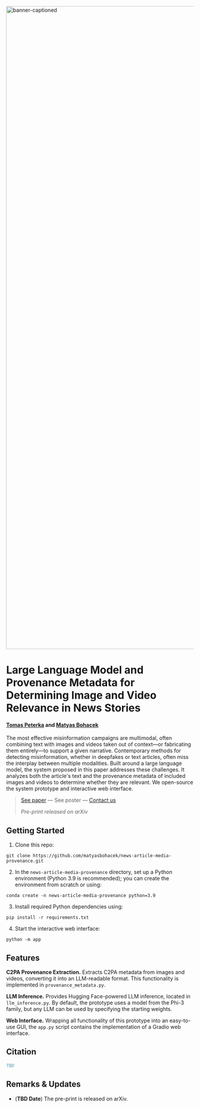 <img width="1727" alt="banner-captioned" src="https://github.com/user-attachments/assets/b6d604c8-ba43-44d9-bb59-49f9a8376415" />

# Large Language Model and Provenance Metadata for Determining Image and Video Relevance in News Stories

#### [Tomas Peterka]() and [Matyas Bohacek](https://www.matyasbohacek.com)

The most effective misinformation campaigns are multimodal, often combining text with images and videos taken out of context—or fabricating them entirely—to support a given narrative. Contemporary methods for detecting misinformation, whether in deepfakes or text articles, often miss the interplay between multiple modalities. Built around a large language model, the system proposed in this paper addresses these challenges. It analyzes both the article's text and the provenance metadata of included images and videos to determine whether they are relevant. We open-source the system prototype and interactive web interface.

> [See paper]() — See poster — [Contact us](mailto:maty-at-stanford-dot-edu)
> 
> _Pre-print released on arXiv_

## Getting Started


1. Clone this repo:

```shell
git clone https://github.com/matyasbohacek/news-article-media-provenance.git
```

2. In the `news-article-media-provenance` directory, set up a Python environment (Python 3.9 is recommended); you can create the environment from scratch or using:

```shell
conda create -n news-article-media-provenance python=3.9
```

3. Install required Python dependencies using:

```shell
pip install -r requirements.txt
```

4. Start the interactive web interface:

```shell
python -m app
```

## Features

**C2PA Provenance Extraction.** Extracts C2PA metadata from images and videos, converting it into an LLM-readable format. This functionality is implemented in `provenance_metadata.py`.

**LLM Inference.**  Provides Hugging Face-powered LLM inference, located in `llm_inference.py`. By default, the prototype uses a model from the Phi-3 family, but any LLM can be used by specifying the starting weights.

**Web Interface.** Wrapping all functionality of this prototype into an easy-to-use GUI, the `app.py` script contains the implementation of a Gradio web interface.

## Citation

```bibtex
TBD
```

## Remarks & Updates

- (**TBD Date**) The pre-print is released on arXiv.
